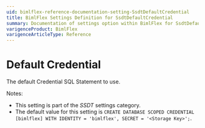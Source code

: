 ```yaml
---
uid: bimlflex-reference-documentation-setting-SsdtDefaultCredential
title: BimlFlex Settings Definition for SsdtDefaultCredential
summary: Documentation of settings option within BimlFlex for SsdtDefaultCredential
varigenceProduct: BimlFlex
varigenceArticleType: Reference
---
```


# Default Credential

The default Credential SQL Statement to use.

Notes:

* This setting is part of the *SSDT* settings category.
* The default value for this setting is `CREATE DATABASE SCOPED CREDENTIAL [bimlflex]
WITH
    IDENTITY = 'bimlflex',
    SECRET = '<Storage Key>';`.
